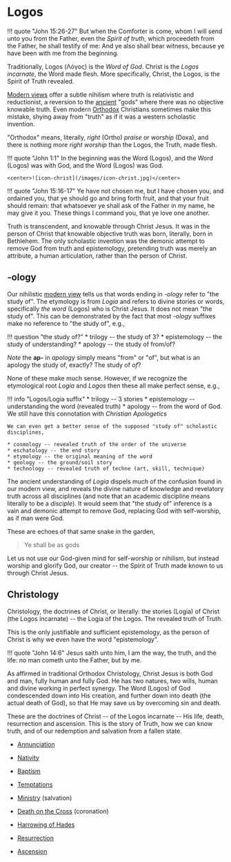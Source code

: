 # Logos

!!! quote "John 15:26-27"
    But when the Comforter is come, whom I will send unto you from the Father, even the *Spirit of truth*, which proceedeth from the Father, he shall testify of me: 
    And ye also shall bear witness, because ye have been with me from the beginning.

Traditionally, Logos (Λόγος) is the *Word of God*.
Christ is the *Logos incarnate*, the Word made flesh. 
More specifically, Christ, the Logos, is the Spirit of Truth revealed.

[Modern views](../modern-views/index.md) offer a subtle nihilism where truth is relativistic and reductionist, a reversion to the [ancient](../ancient-views/index.md) "gods" where there was no objective knowable truth.
Even modern
 [Orthodox](http://orthodoxinfo.com/general/doctrine1.aspx)
 Christians sometimes make this mistake, shying away from "truth" as if it was a western scholastic invention.

"Orthodox" means, literally, *right* (Ortho) *praise* or *worship* (Doxa), and there is nothing more *right worship* than the Logos, the Truth, made flesh.

!!! quote "John 1:1"
    In the beginning was the Word (Logos), and the Word (Logos) was with God, and the Word (Logos) was God.

    <center>![icon-christ](/images/icon-christ.jpg)</center>

!!! quote "John 15:16-17"
    Ye have not chosen me, but I have chosen you, and ordained you, that ye should go and bring forth fruit, and that your fruit should remain: that whatsoever ye shall ask of the Father in my name, he may give it you. 
    These things I command you, that ye love one another.

Truth is transcendent, and knowable through Christ Jesus.
It was in the person of Christ that knowable objective truth was born, literally, born in Bethlehem.
The only scholastic invention was the demonic attempt to remove God from truth and epistemology, pretending truth was merely an attribute, a human articulation, rather than the person of Christ.








## -ology

Our nihilistic [modern view](../modern-views/index.md) tells us that words ending in *-ology* refer to "the study of".
The etymology is from *Logia* and refers to divine stories or words, specifically  *the word* (Logos) who is Christ Jesus.
It does not mean "the study of".
This can be demonstrated by the fact that most *-ology* suffixes make no reference to "the study of", e.g.,

!!! question "the study of?"
    * trilogy -- the study of 3?
    * epistemology -- the study of understanding?
    * apology -- the study of from/of?

*Note* the **ap-** in *apology* simply means "from" or "of", but what is an apology the study of, exactly? The study of *of*?

None of these make much sense.
However, if we recognize the etymological root *Logia* and *Logos* then these all make perfect sense, e.g.,

!!! info "Logos/Logia suffix"
    * trilogy -- 3 stories
    * epistemology -- understanding the word (revealed truth)
    * apology -- from the word of God. We still have this connotation with *Christian Apologetics*
    
    We can even get a better sense of the supposed "study of" scholastic disciplines,
    
    * cosmology -- revealed truth of the order of the universe
    * eschatology -- the end story
    * etymology -- the original meaning of the word
    * geology -- the ground/soil story
    * technology -- revealed truth of techne (art, skill, technique)

The ancient understanding of *Logia* dispels much of the confusion found in our modern view, and reveals the divine nature of knowledge and revelatory truth across all disciplines (and note that an academic discipline means literally to be a *disciple*).
It would seem that "the study of" inference is a vain and demonic attempt to remove God, replacing God with self-worship, as if man were God.

These are echoes of that same snake in the garden,

> Ye shall be as gods

Let us not use our God-given mind for self-worship or nihilism, but instead worship and glorify God, our creator -- the Spirit of Truth made known to us through Christ Jesus.











## Christology

Christology, the doctrines of Christ, or literally: the stories (Logia) of Christ (the Logos incarnate) -- the Logia of the Logos.
The revealed truth of Truth.

This is the only justifiable and sufficient epistemology, as the person of Christ is why we even have the word "epistemology".

!!! quote "John 14:6"
    Jesus saith unto him, I am the way, the truth, and the life: no man cometh unto the Father, but by me.

As affirmed in traditional Orthodox Christology, Christ Jesus is both God and man, fully human and fully God. 
He has two natures, two wills, human and divine working in perfect synergy.
The Word (Logos) of God condescended down into His creation, and further down into death (the actual death of God), so that He may save us by overcoming sin and death.

These are the doctrines of Christ -- of the Logos incarnate -- His life, death, resurrection and ascension.
This is the story of Truth, how we can know truth, and of our redemption and salvation from a fallen state.

* [Annunciation](annunciation.md)

* [Nativity](nativity.md)

* [Baptism](baptism.md)

* [Temptations](temptations.md)

* [Ministry](ministry.md) (salvation)

* [Death on the Cross](cross.md) (coronation)

* [Harrowing of Hades](harrowing.md)

* [Resurrection](resurrection.md)

* [Ascension](ascension.md)































